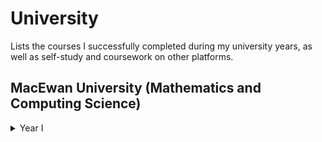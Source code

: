 # University
Lists the courses I successfully completed during my university years, as well as self-study and coursework on other platforms.


## MacEwan University (Mathematics and Computing Science)

<details>
  <summary> Year I</summary>
  <ul>
    <li> Linear Algebra (MATH-120) </li>
    <li> Elementary Calculus I (MATH-114) </li>
    <li> Computing II (CMPT-103) </li>
    <li> Procedural Programming (CMPT-200) </li>
    <li> Linear Algebra (MATH-120) </li>
    <li> Linear Algebra (MATH-120) </li>
    <li> Linear Algebra (MATH-120) </li>
    <li> Linear Algebra (MATH-120) </li>
    <li> Linear Algebra (MATH-120) </li>
  </ul>
</details>

